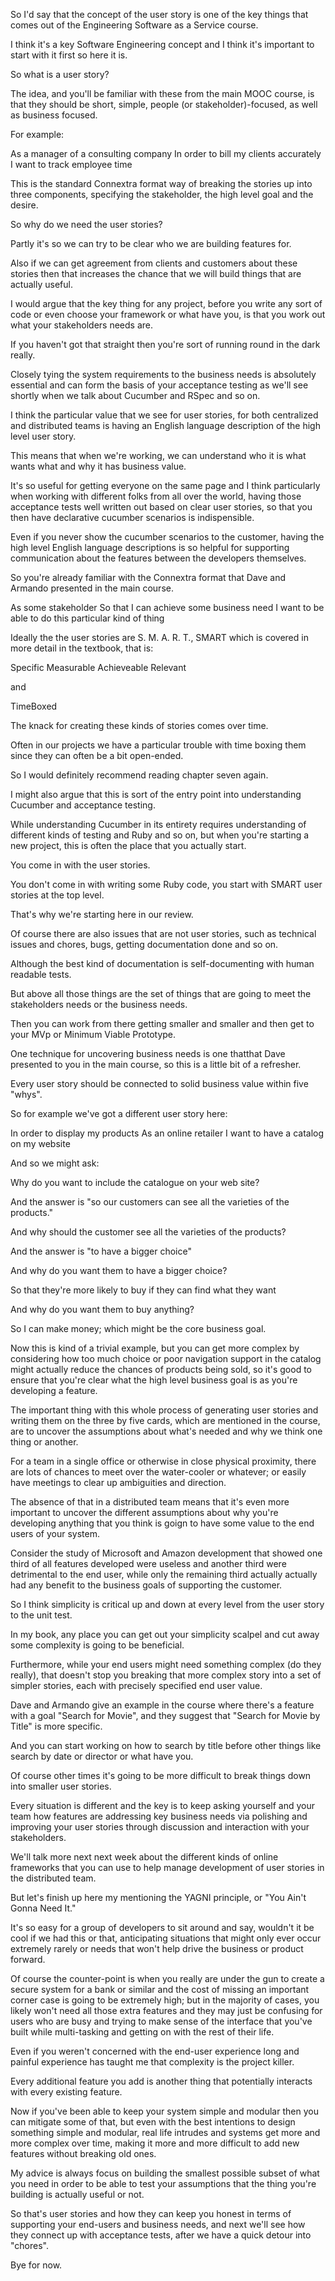So I'd say that the concept of the user story is one of the key things that comes out
of the Engineering Software as a Service course. 

I think it's a key Software Engineering concept and I think it's important to start with it first so here it is.

So what is a user story? 

The idea, and you'll be familiar with these from the main MOOC course, is that they should be short, simple, people (or stakeholder)-focused, as well as business focused.

For example:

As a manager of a consulting company
In order to bill my clients accurately 
I want to track employee time

This is the standard Connextra format way of breaking the stories up into three components, specifying the stakeholder, the high level goal and the desire.

So why do we need the user stories?

Partly it's so we can try to be clear who we are building features for.  

Also if we can get agreement from clients and customers about these stories then that increases the chance that we will build things that are actually useful.

I would argue that the key thing for any project, before you write any sort of code or even choose your framework or what have you, is that you work out what your stakeholders needs are.

If you haven't got that straight then you're sort of running round in the dark really.

Closely tying the system requirements to the business needs is absolutely essential and can form the basis of your acceptance testing as we'll see shortly when we talk about Cucumber and RSpec and so on. 

I think the particular value that we see for user stories, for both centralized and distributed teams is having an English language description of the high level user story.

This means that when we're working, we can understand who it is what wants what and why it has
business value.

It's so useful for getting everyone on the same page and I think particularly when working with different folks from all over the world, having those acceptance tests well written out based on clear user stories, so that you then have declarative cucumber scenarios is indispensible.

Even if you never show the cucumber scenarios to the customer, having the high level English language descriptions is so helpful for supporting communication about the features between the developers themselves.

So you're already familiar with the Connextra format that Dave and Armando presented in the
main course.


As some stakeholder 
So that I can achieve some business need 
I want to be able to do this particular kind of thing 

Ideally the the user stories are S. M. A. R. T., SMART which is covered in more detail in the textbook, that is:

Specific
Measurable
Achieveable
Relevant

and

TimeBoxed

The knack for creating these kinds of stories comes over time.

Often in our projects we have a particular trouble with time boxing them since they can often be a bit open-ended.

So I would definitely recommend reading chapter seven again.

I might also argue that this is sort of the entry point into understanding Cucumber and acceptance testing.

While understanding Cucumber in its entirety requires understanding of different kinds of testing and Ruby and so on, but when you're starting a new project, this is often the place that you actually start.

You come in with the user stories. 

You don't come in with writing some Ruby code, you start with SMART user stories at the top level.

That's why we're starting here in our review.

Of course there are also issues that are not user stories, such as technical issues and chores, bugs, getting documentation done and so on.

Although the best kind of documentation is self-documenting with human readable tests.

But above all those things are the set of things that are going to meet the stakeholders needs or the business needs.

Then you can work from there getting smaller and smaller and then get to your MVp or Minimum Viable Prototype.

One technique for uncovering business needs is one thatthat Dave presented to you in the main course, so this is a little bit of a refresher. 

Every user story should be connected to solid business value within five "whys".

So for example we've got a different user story here:

In order to display my products 
As an online retailer 
I want to have a catalog on my website 

And so we might ask:

Why do you want to include the catalogue on your web site?

And the answer is "so our customers can see all the varieties of the products."

And why should the customer see all the varieties of the products?

And the answer is "to have a bigger choice"

And why do you want them to have a bigger choice?

So that they're more likely to buy if they can find what they want

And why do you want them to buy anything? 

So I can make money; which might be the core business goal.

Now this is kind of a trivial example, but you can get more complex by considering how too much choice or poor navigation support in the catalog might actually reduce the chances of products being sold, so it's good to ensure that you're clear what the high level business goal is as you're developing a feature.

The important thing with this whole process of generating user stories and writing them on the three by five cards, which are mentioned in the course, are to uncover the assumptions about what's needed and why we think one thing or another.

For a team in a single office or otherwise in close physical proximity, there are lots of chances to meet over the water-cooler or whatever; or easily have meetings to clear up ambiguities and direction.


The absence of that in a distributed team means that it's even more important to uncover the different assumptions about why you're developing anything that you think is goign to have some value to the end users of your system.

Consider the study of Microsoft and Amazon development that showed one third of all features developed were useless and another third were detrimental to the end user, while only the remaining third actually actually had any benefit to the business goals of supporting the customer.

So I think simplicity is critical up and down at every level from the user story to the unit test.

In my book, any place you can get out your simplicity scalpel and cut away some complexity is going to be beneficial.

Furthermore, while your end users might need something complex (do they really), that doesn't stop you breaking that more complex story into a set of simpler stories, each with precisely specified end user value.

Dave and Armando give an example in the course where there's a feature with a goal "Search for Movie", and they suggest that "Search for Movie by Title" is more specific.

And you can start working on how to search by title before other things like search by date or director or what have you.

Of course other times it's going to be more difficult to break things down into smaller user stories.

Every situation is different and the key is to keep asking yourself and your team how features are addressing key business needs via polishing and improving your user stories through discussion and interaction with your stakeholders.

We'll talk more next next week about the different kinds of online frameworks that you can use to
help manage development of user stories in the distributed team.

But let's finish up here my mentioning the YAGNI principle, or "You Ain't Gonna Need It."

It's so easy for a group of developers to sit around and say, wouldn't it be cool if we had this or that, anticipating situations that might only ever occur extremely rarely or needs that won't help drive the business or product forward.

Of course the counter-point is when you really are under the gun to create a secure system for a bank or similar and the cost of missing an important corner case is going to be extremely high; but in the majority of cases, you likely won't need all those extra features and they may just be confusing for users who are busy and trying to make sense of the interface that you've built while multi-tasking and getting on with the rest of their life.

Even if you weren't concerned with the end-user experience long and painful experience has taught me that complexity is the project killer.

Every additional feature you add is another thing that potentially interacts with every existing feature.

Now if you've been able to keep your system simple and modular then you can mitigate some of that, but even with the best intentions to design something simple and modular, real life intrudes and systems get more and more complex over time, making it more and more difficult to add new features without breaking old ones.

My advice is always focus on building the smallest possible subset of what you need in order to be able to test your assumptions that the thing you're building is actually useful or not.

So that's user stories and how they can keep you honest in terms of supporting your end-users and business needs, and next we'll see how they connect up with acceptance tests, after we have a quick detour into "chores".

Bye for now.